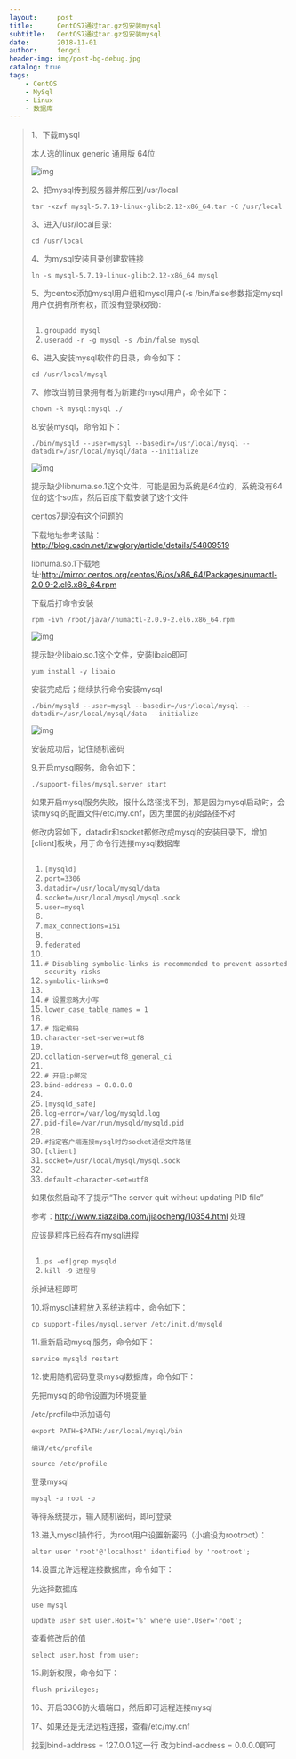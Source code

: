 ```yaml
---
layout:     post
title:      CentOS7通过tar.gz包安装mysql
subtitle:   CentOS7通过tar.gz包安装mysql
date:       2018-11-01
author:     fengdi
header-img: img/post-bg-debug.jpg
catalog: true
tags:
    - CentOS
    - MySql
    - Linux
    - 数据库
---
```


>1、下载mysql
>
>本人选的linux generic 通用版 64位
>
>![img](https://img-blog.csdn.net/20170817113306655?watermark/2/text/aHR0cDovL2Jsb2cuY3Nkbi5uZXQvZnVjazQ4Nw==/font/5a6L5L2T/fontsize/400/fill/I0JBQkFCMA==/dissolve/70/gravity/Center)
>
> 
>
>2、把mysql传到服务器并解压到/usr/local
>
> 
>
>```
>tar -xzvf mysql-5.7.19-linux-glibc2.12-x86_64.tar -C /usr/local
>```
>
>  
>
>3、进入/usr/local目录:
>
> 
>
>```
>cd /usr/local
>```
>
>4、为mysql安装目录创建软链接
>
>  
>
>```
>ln -s mysql-5.7.19-linux-glibc2.12-x86_64 mysql
>```
>
> 
>
>5、为centos添加mysql用户组和mysql用户(-s /bin/false参数指定mysql用户仅拥有所有权，而没有登录权限):
>
>```
> 
>```
>
>1. `groupadd mysql`
>2. `useradd -r -g mysql -s /bin/false mysql`
>
>
>
>6、进入安装mysql软件的目录，命令如下：
>
>```
>cd /usr/local/mysql
>```
>
> 
>
>7、修改当前目录拥有者为新建的mysql用户，命令如下：
>
>```
>chown -R mysql:mysql ./
>```
>
>8.安装mysql，命令如下：
>
> 
>
>```
>./bin/mysqld --user=mysql --basedir=/usr/local/mysql --datadir=/usr/local/mysql/data --initialize
>```
>
>![img](https://img-blog.csdn.net/20170817120206190?watermark/2/text/aHR0cDovL2Jsb2cuY3Nkbi5uZXQvZnVjazQ4Nw==/font/5a6L5L2T/fontsize/400/fill/I0JBQkFCMA==/dissolve/70/gravity/Center)
>
>提示缺少libnuma.so.1这个文件，可能是因为系统是64位的，系统没有64位的这个so库，然后百度下载安装了这个文件
>
>centos7是没有这个问题的
>
>下载地址参考该贴：<http://blog.csdn.net/lzwglory/article/details/54809519>
>
>libnuma.so.1下载地址:<http://mirror.centos.org/centos/6/os/x86_64/Packages/numactl-2.0.9-2.el6.x86_64.rpm>
>
>下载后打命令安装
>
> 
>
>```
>rpm -ivh /root/java//numactl-2.0.9-2.el6.x86_64.rpm
>```
>
>![img](https://img-blog.csdn.net/20180316161239403)
>
>提示缺少libaio.so.1这个文件，安装libaio即可
>
>```
>yum install -y libaio
>```
>
> 
>
>安装完成后；继续执行命令安装mysql
>
> 
>
>```
>./bin/mysqld --user=mysql --basedir=/usr/local/mysql --datadir=/usr/local/mysql/data --initialize
>```
>
>![img](https://img-blog.csdn.net/20170817121330542?watermark/2/text/aHR0cDovL2Jsb2cuY3Nkbi5uZXQvZnVjazQ4Nw==/font/5a6L5L2T/fontsize/400/fill/I0JBQkFCMA==/dissolve/70/gravity/Center)
>
>安装成功后，记住随机密码
>
> 
>
>9.开启mysql服务，命令如下：
>
> 
>
>```
>./support-files/mysql.server start
>```
>
> 
>
>如果开启mysql服务失败，报什么路径找不到，那是因为mysql启动时，会读mysql的配置文件/etc/my.cnf，因为里面的初始路径不对
>
>修改内容如下，datadir和socket都修改成mysql的安装目录下，增加[client]板块，用于命令行连接mysql数据库
>
>  
>
>```
> 
>```
>
>1. `[mysqld]`
>2. `port=3306`
>3. `datadir=/usr/local/mysql/data`
>4. `socket=/usr/local/mysql/mysql.sock`
>5. `user=mysql`
>6.  ​
>7. `max_connections=151`
>8.  ​
>9. `federated`
>10.  ​
>11. `# Disabling symbolic-links is recommended to prevent assorted security risks`
>12. `symbolic-links=0`
>13.  ​
>14. `# 设置忽略大小写`
>15. `lower_case_table_names = 1`
>16.  ​
>17. `# 指定编码`
>18. `character-set-server=utf8`
>19.  ​
>20. `collation-server=utf8_general_ci`
>21.  ​
>22. `# 开启ip绑定`
>23. `bind-address = 0.0.0.0`
>24.  ​
>25. `[mysqld_safe]`
>26. `log-error=/var/log/mysqld.log`
>27. `pid-file=/var/run/mysqld/mysqld.pid`
>28.  ​
>29. `#指定客户端连接mysql时的socket通信文件路径`
>30. `[client]`
>31. `socket=/usr/local/mysql/mysql.sock`
>32.  ​
>33. `default-character-set=utf8`
>
>
>
>如果依然启动不了提示“The server quit without updating PID file”
>
>参考：<http://www.xiazaiba.com/jiaocheng/10354.html>  处理
>
>应该是程序已经存在mysql进程
>
> 
>
>```
> 
>```
>
>1. `ps -ef|grep mysqld`
>2. `kill -9 进程号`
>
>杀掉进程即可
>
> 
>
>10.将mysql进程放入系统进程中，命令如下：
>
> 
>
>```
>cp support-files/mysql.server /etc/init.d/mysqld
>```
>
> 
>
>11.重新启动mysql服务，命令如下：
>
>
>
>```
>service mysqld restart
>```
>
> 
>
>12.使用随机密码登录mysql数据库，命令如下：
>
>先把mysql的命令设置为环境变量
>
>/etc/profile中添加语句
>
> 
>
>```
>export PATH=$PATH:/usr/local/mysql/bin
>```
>
> 
>
>`编译/etc/profile`
>
> 
>
>```
>source /etc/profile
>```
>
>登录mysql
>
> 
>
>```
>mysql -u root -p
>```
>
> 
>
>等待系统提示，输入随机密码，即可登录
>
>13.进入mysql操作行，为root用户设置新密码（小编设为rootroot）：
>
> 
>
>```
>alter user 'root'@'localhost' identified by 'rootroot';
>```
>
> 
>
>14.设置允许远程连接数据库，命令如下：
>
>先选择数据库
>
> 
>
>```
>use mysql
>```
>
> 
>
>```
>update user set user.Host='%' where user.User='root';
>```
>
> 
>
>查看修改后的值
>
>```
>select user,host from user;
>```
>
> 
>
>15.刷新权限，命令如下：
>
> 
>
>```
>flush privileges;
>```
>
> 
>
>16、开启3306防火墙端口，然后即可远程连接mysql
>
> 
>
>17、如果还是无法远程连接，查看/etc/my.cnf
>
>找到bind-address = 127.0.0.1这一行
>改为bind-address = 0.0.0.0即可
